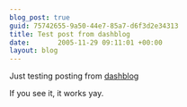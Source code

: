 ```yaml
---
blog_post: true
guid: 75742655-9a50-44e7-85a7-d6f3d2e34313
title: Test post from dashblog
date:       2005-11-29 09:11:01 +00:00
layout: blog
---
```


Just testing posting from [dashblog](http://dashblog.theonelab.com/)

If you see it, it works yay.
